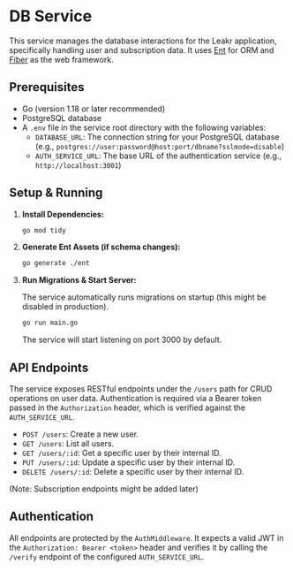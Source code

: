 # DB Service

This service manages the database interactions for the Leakr application, specifically handling user and subscription data. It uses [Ent](https://entgo.io/) for ORM and [Fiber](https://gofiber.io/) as the web framework.

## Prerequisites

* Go (version 1.18 or later recommended)
* PostgreSQL database
* A `.env` file in the service root directory with the following variables:
  * `DATABASE_URL`: The connection string for your PostgreSQL database (e.g., `postgres://user:password@host:port/dbname?sslmode=disable`)
  * `AUTH_SERVICE_URL`: The base URL of the authentication service (e.g., `http://localhost:3001`)

## Setup & Running

1. **Install Dependencies:**

   ```bash
   go mod tidy
   ```

2. **Generate Ent Assets (if schema changes):**

   ```bash
   go generate ./ent
   ```

3. **Run Migrations & Start Server:**

   The service automatically runs migrations on startup (this might be disabled in production).

   ```bash
   go run main.go
   ```

   The service will start listening on port 3000 by default.

## API Endpoints

The service exposes RESTful endpoints under the `/users` path for CRUD operations on user data. Authentication is required via a Bearer token passed in the `Authorization` header, which is verified against the `AUTH_SERVICE_URL`.

* `POST /users`: Create a new user.
* `GET /users`: List all users.
* `GET /users/:id`: Get a specific user by their internal ID.
* `PUT /users/:id`: Update a specific user by their internal ID.
* `DELETE /users/:id`: Delete a specific user by their internal ID.

(Note: Subscription endpoints might be added later)

## Authentication

All endpoints are protected by the `AuthMiddleware`. It expects a valid JWT in the `Authorization: Bearer <token>` header and verifies it by calling the `/verify` endpoint of the configured `AUTH_SERVICE_URL`.
